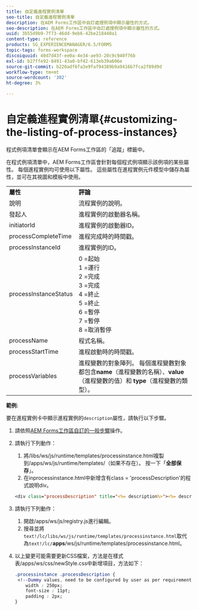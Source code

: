 ```yaml
---
title: 自定義進程實例清單
seo-title: 自定義進程實例清單
description: 在AEM Forms工作區中自訂處理例項中顯示屬性的方式。
seo-description: 在AEM Forms工作區中自訂處理例項中顯示屬性的方式。
uuid: 3b55d9b9-7f73-46dd-9eb6-42be218440a1
content-type: reference
products: SG_EXPERIENCEMANAGER/6.5/FORMS
topic-tags: forms-workspace
discoiquuid: 40d7d43f-ee0a-4e34-ae93-20c9c940f76b
exl-id: b27ffe92-8491-43a0-bf42-613eb39a606e
source-git-commit: b220adf6fa3e9faf94389b9a9416b7fca2f89d9d
workflow-type: tm+mt
source-wordcount: '302'
ht-degree: 3%

---
```


# 自定義進程實例清單{#customizing-the-listing-of-process-instances}

程式例項清單會顯示在AEM Forms工作區的「追蹤」標籤中。

在程式例項清單中，AEM Forms工作區會針對每個程式例項顯示該例項的某些屬性。 每個進程實例均可使用以下屬性。 這些屬性在進程實例元件模型中儲存為屬性，並可在其視圖和模板中使用。

<table>
 <tbody>
  <tr>
   <td><strong>屬性</strong></td>
   <td><strong>評論</strong></td>
  </tr>
  <tr>
   <td>說明</td>
   <td>流程實例的說明。</td>
  </tr>
  <tr>
   <td>發起人</td>
   <td>進程實例的啟動器名稱。</td>
  </tr>
  <tr>
   <td>initiatorId</td>
   <td>進程實例的啟動器ID。</td>
  </tr>
  <tr>
   <td>processCompleteTime</td>
   <td>進程完成時的時間戳。</td>
  </tr>
  <tr>
   <td>processInstanceId</td>
   <td>進程實例的ID。</td>
  </tr>
  <tr>
   <td>processInstanceStatus</td>
   <td>0 =起始<br /> 1 =運行<br /> 2 =完成<br /> 3 =完成<br /> 4 =終止<br /> 5 =終止<br /> 6 =暫停<br /> 7 =暫停<br /> 8 =取消暫停</td>
  </tr>
  <tr>
   <td>processName</td>
   <td>程式名稱。</td>
  </tr>
  <tr>
   <td>processStartTime</td>
   <td>進程啟動時的時間戳。</td>
  </tr>
  <tr>
   <td>processVariables</td>
   <td>進程變數的對象陣列。 每個進程變數對象都包含<strong>name</strong>（進程變數的名稱）、<strong>value</strong>（進程變數的值）和<strong> type</strong>（進程變數的類型）。</td>
  </tr>
 </tbody>
</table>

**範例:**

要在進程實例卡中顯示進程實例的`description`屬性，請執行以下步驟。

1. 請依照[AEM Forms工作區自訂的一般步驟](/help/forms/using/generic-steps-html-workspace-customization.md)操作。
1. 請執行下列動作：

   1. 將/libs/ws/js/runtime/templates/processinstance.html複製到/apps/ws/js/runtime/templates/（如果不存在）。 按一下「**全部保存**」。
   1. 在inprocessinstance.html中新增含有class = &#39;processDescription&#39;的程式說明div。

   ```jsp
   <div class="processDescription" title="<%= description%>"><%= description%></div>
   ```

1. 請執行下列動作：

   1. 開啟/apps/ws/js/registry.js進行編輯。
   1. 搜尋並將`text!/lc/libs/ws/js/runtime/templates/processinstance.html`取代為&#x200B;`text!/lc/`**apps**/ws/js/runtime/templates/processinstance.html。

1. 以上變更可能需要更新CSS檔案，方法是在樣式表/apps/ws/css/newStyle.css中新增項目，方法如下：

   ```css
   .processinstance .processDescription {
    <!--Dummy values, need to be configured by user as per requirement as well as user can add or delete any property depending upon requirement-->
       width : 250px;
       font-size : 11pt;
       padding : 2px;
   }
   ```
